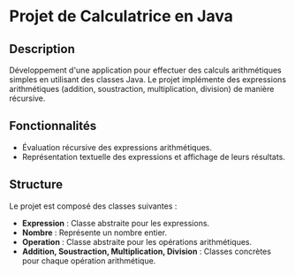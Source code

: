 # Projet de Calculatrice en Java

## Description

Développement d'une application pour effectuer des calculs arithmétiques simples en utilisant des classes Java. Le projet implémente des expressions arithmétiques (addition, soustraction, multiplication, division) de manière récursive.

## Fonctionnalités

- Évaluation récursive des expressions arithmétiques.
- Représentation textuelle des expressions et affichage de leurs résultats.

## Structure

Le projet est composé des classes suivantes :
- **Expression** : Classe abstraite pour les expressions.
- **Nombre** : Représente un nombre entier.
- **Operation** : Classe abstraite pour les opérations arithmétiques.
- **Addition, Soustraction, Multiplication, Division** : Classes concrètes pour chaque opération arithmétique.
